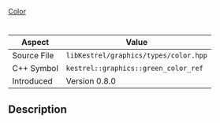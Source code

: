 [Color](index.md)
# 
| Aspect | Value |
| --- | --- |
| Source File | `libKestrel/graphics/types/color.hpp` |
| C++ Symbol | `kestrel::graphics::green_color_ref` |
| Introduced | Version 0.8.0 |
## Description
